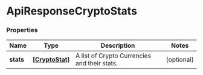 # ApiResponseCryptoStats

### Properties
Name | Type | Description | Notes
------------ | ------------- | ------------- | -------------
**stats** | [**[CryptoStat]**](CryptoStat.md) | A list of Crypto Currencies and their stats. | [optional] 



